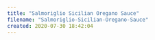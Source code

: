 ```yaml
---
title: "Salmoriglio Sicilian Oregano Sauce"
filename: "Salmoriglio-Sicilian-Oregano-Sauce"
created: 2020-07-30 18:42:04
---
```

